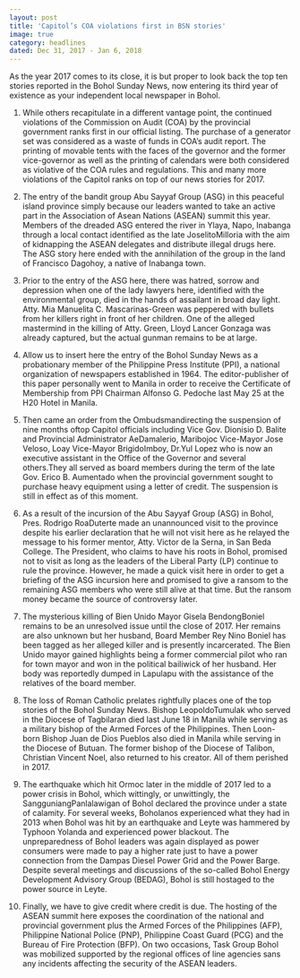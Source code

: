 ```yaml
---
layout: post
title: 'Capitol’s COA violations first in BSN stories'
image: true
category: headlines
dated: Dec 31, 2017 - Jan 6, 2018
---
```


As the year 2017 comes to its close, it is but proper to look back the top ten stories reported in the Bohol Sunday News, now entering its third year of existence as your independent local newspaper in Bohol.

1. While others recapitulate in a different vantage point, the continued violations of the Commission on Audit (COA) by the provincial government ranks first in our official listing. The purchase of a generator set was considered as a waste of funds in COA’s audit report. The printing of movable tents with the faces of the governor and the former vice-governor as well as the printing of calendars were both considered as violative of the COA rules and regulations. This and many more violations of the Capitol ranks on top of our news stories for 2017.

2. The entry of the bandit group Abu Sayyaf Group (ASG) in this peaceful island province simply because our leaders wanted to take an active part in the Association of Asean Nations (ASEAN) summit this year. Members of the dreaded ASG entered the river in Ylaya, Napo, Inabanga through a local contact identified as the late JoselitoMilloria with the aim of kidnapping the ASEAN delegates and distribute illegal drugs here. The ASG story here ended with the annihilation of the group in the land of Francisco Dagohoy, a native of Inabanga town.

3. Prior to the entry of the ASG here, there was hatred, sorrow and depression when one of the lady lawyers here, identified with the environmental group, died in the hands of assailant in broad day light. Atty. Mia Manuelita C. Mascarinas-Green was peppered with bullets from her killers right in front of her children. One of the alleged mastermind in the killing of Atty. Green, Lloyd Lancer Gonzaga was already captured, but the actual gunman remains to be at large.

4. Allow us to insert here the entry of the Bohol Sunday News as a probationary member of the Philippine Press Institute (PPI), a national organization of newspapers established in 1964. The editor-publisher of this paper personally went to Manila in order to receive the Certificate of Membership from PPI Chairman Alfonso G. Pedoche last May 25 at the H20 Hotel in Manila.

5. Then came an order from the Ombudsmandirecting the suspension of nine months oftop Capitol officials including Vice Gov. Dionisio D. Balite and Provincial Administrator AeDamalerio, Maribojoc Vice-Mayor Jose Veloso, Loay Vice-Mayor BrigidoImboy, Dr.Yul Lopez who is now an executive assistant in the Office of the Governor and several others.They all served as board members during the term of the late Gov. Erico B. Aumentado when the provincial government sought to purchase heavy equipment using a letter of credit. The suspension is still in effect as of this moment.

6. As a result of the incursion of the Abu Sayyaf Group (ASG) in Bohol, Pres. Rodrigo RoaDuterte made an unannounced visit to the province despite his earlier declaration that he will not visit here as he relayed the message to his former mentor, Atty. Victor de la Serna, in San Beda College. The President, who claims to have his roots in Bohol, promised not to visit as long as the leaders of the Liberal Party (LP) continue to rule the province. However, he made a quick visit here in order to get a briefing of the ASG incursion here and promised to give a ransom to the remaining ASG members who were still alive at that time. But the ransom money became the source of controversy later.

7. The mysterious killing of Bien Unido Mayor Gisela BendongBoniel remains to be an unresolved issue until the close of 2017. Her remains are also unknown but her husband, Board Member Rey Nino Boniel has been tagged as her alleged killer and is presently incarcerated. The Bien Unido mayor gained highlights being a former commercial pilot who ran for town mayor and won in the political bailiwick of her husband. Her body was reportedly dumped in Lapulapu with the assistance of the relatives of the board member.

8. The loss of Roman Catholic prelates rightfully places one of the top stories of the Bohol Sunday News. Bishop LeopoldoTumulak who served in the Diocese of Tagbilaran died last June 18 in Manila while serving as a military bishop of the Armed Forces of the Philippines. Then Loon-born Bishop Juan de Dios Pueblos also died in Manila while serving in the Diocese of Butuan. The former bishop of the Diocese of Talibon, Christian Vincent Noel, also returned to his creator. All of them perished in 2017.

9. The earthquake which hit Ormoc later in the middle of 2017 led to a power crisis in Bohol, which wittingly, or unwittingly, the SangguniangPanlalawigan of Bohol declared the province under a state of calamity. For several weeks, Boholanos experienced what they had in 2013 when Bohol was hit by an earthquake and Leyte was hammered by Typhoon Yolanda and experienced power blackout. The unpreparedness of Bohol leaders was again displayed as power consumers were made to pay a higher rate just to have a power connection from the Dampas Diesel Power Grid and the Power Barge. Despite several meetings and discussions of the so-called Bohol Energy Development Advisory Group (BEDAG), Bohol is still hostaged to the power source in Leyte.

10. Finally, we have to give credit where credit is due. The hosting of the ASEAN summit here exposes the coordination of the national and provincial government plus the Armed Forces of the Philippines (AFP), Philippine National Police (PNP), Philippine Coast Guard (PCG) and the Bureau of Fire Protection (BFP). On two occasions, Task Group Bohol was mobilized supported by the regional offices of line agencies sans any incidents affecting the security of the ASEAN leaders.